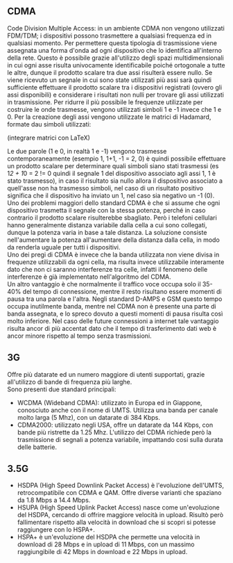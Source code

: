 ## CDMA
Code Division Multiple Access: in un ambiente CDMA non vengono utilizzati FDM/TDM; i dispositivi possono trasmettere a qualsiasi frequenza ed in qualsiasi momento. Per permettere questa tipologia di trasmissione viene assegnata una forma d'onda ad ogni dispositivo che lo identifica all'interno della rete. Questo è possibile grazie all'utilizzo degli spazi multidimensionali in cui ogni asse risulta univocamente identificabile poiché ortogonale a tutte le altre, dunque il prodotto scalare tra due assi risulterà essere nullo. Se viene ricevuto un segnale in cui sono state utilizzati più assi sarà quindi sufficiente effettuare il prodotto scalare tra i dispositivi registrati (ovvero gli assi disponibili) e considerare i risultati non nulli per trovare gli assi utilizzati in trasmissione. Per ridurre il più possibile le frequenze utilizzate per costruire le onde trasmesse, vengono utilizzati simboli 1 e -1 invece che 1 e 0. Per la creazione degli assi vengono utilizzate le matrici di Hadamard, formate dau simboli utilizzati:

(integrare matrici con LaTeX)

Le due parole (1 e 0, in realtà 1 e -1) vengono trasmesse contemporaneamente (esempio 1, 1+1, -1 = 2, 0) è quindi possibile effettuare un prodotto scalare per determinare quali simboli siano stati trasmessi (es 1*2 + 1*0 = 2 != 0 quindi il segnale 1 del dispositivo associato agli assi 1, 1 è stato trasmesso), in caso il risultato sia nullo allora il dispositivo associato a quell'asse non ha trasmesso simboli, nel caso di un risultato positivo significa che il dispositivo ha inviato un 1, nel caso sia negativo un -1 (0).<br>
Uno dei problemi maggiori dello standard CDMA è che si assume che ogni dispositivo trasmetta il segnale con la stessa potenza, perché in caso contrario il prodotto scalare risulterebbe sbagliato. Però i telefoni cellulari hanno generalmente distanza variabile dalla cella a cui sono collegati, dunque la potenza varia in base a tale distanza. La soluzione consiste nell'aumentare la potenza all'aumentare della distanza dalla cella, in modo da renderla uguale per tutti i dispositivi.<br>
Uno dei pregi di CDMA è invece che la banda utilizzata non viene divisa in frequenze utilizzabili da ogni cella, ma risulta invece utilizzabile interamente dato che non ci saranno interferenze tra celle, infatti il fenomeno delle interferenze è già implementato nell'algoritmo del CDMA.<br>
Un altro vantaggio è che normalmente il traffico voce occupa solo il 35-40% del tempo di connessione, mentre il resto risultano essere momenti di pausa tra una parola e l'altra. Negli standard D-AMPS e GSM questo tempo occupa inutilmente banda, mentre nel CDMA non è presente una parte di banda assegnata, e lo spreco dovuto a questi momenti di pausa risulta così molto inferiore. Nel caso delle future connessioni a internet tale vantaggio risulta ancor di più accentat dato che il tempo di trasferimento dati web è ancor minore rispetto al tempo senza trasmissioni.

## 3G
Offre più datarate ed un numero maggiore di utenti supportati, grazie all'utilizzo di bande di frequenza più larghe.<br>
Sono presenti due standard principali: <br>
- WCDMA (Wideband CDMA): utilizzato in Europa ed in Giappone, conosciuto anche con il nome di UMTS.
Utilizza una banda per canale molto larga (5 Mhz), con un datarate di 384 Kbps.
- CDMA2000: utilizzato negli USA, offre un datarate da 144 Kbps, con bande più ristrette da 1.25 Mhz.
L'utilizzo del CDMA richiede però la trasmissione di segnali a potenza variabile, impattando cosi sulla durata delle batterie.

## 3.5G
- HSDPA (High Speed Downlink Packet Access) è l'evoluzione dell'UMTS, retrocompatibile con CDMA e QAM.
Offre diverse varianti che spaziano da 1.8 Mbps a 14.4 Mbps.
- HSUPA (High Speed Uplink Packet Access) nasce come un'evoluzione del HSDPA, cercando di offrire maggiore velocità in upload.
Risultò però fallimentare rispetto alla velocità in download che si scopri si potesse raggiungere con lo HSPA+.
- HSPA+ è un'evoluzione del HSDPA che permette una velocità in download di 28 Mbps e in upload di 11 Mbps, con un massimo
raggiungibile di 42 Mbps in download e 22 Mbps in upload.
